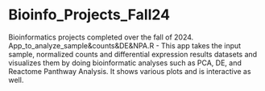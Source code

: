 # Bioinfo_Projects_Fall24
Bioinformatics projects completed over the fall of 2024.
App_to_analyze_sample&counts&DE&NPA.R - This app takes the input sample, normalized counts and differential expression results datasets 
and visualizes them by doing bioinformatic analyses such as PCA, DE, and Reactome Panthway Analysis. It shows various plots and is interactive as well.
